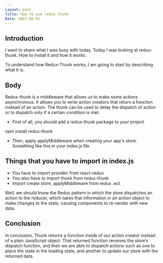 ```yaml
---
Layout: post
Title: How to use redux thunk
Date: 2021-06-01
---
```


## Introduction

I want to share what I was busy with today. Today I was looking at redux-thunk. How to install it and how it works.

To understand how Redux-Thunk works, I am going to start by describing what it is.

## Body

Redux-thunk is a middleware that allows us to make some actions asynchronous. It allows you to write action creators that return a function instead of an action. The thunk can be used to delay the dispatch of action or to dispatch only if a certain condition is met.

- First of all, you should add a redux-thunk package to your project

npm install redux-thunk

- Then, apply applyMiddleware when creating your app's store. Something like this in your index.js file

## Things that you have to import in index.js

- You have to import provider from react-redux
- You also have to import thunk from redux-thunk
- Import create store, applyMiddleware from redux
  .ect

Well, we should know the Redux pattern in which the store dispatches an action to the reducer, which takes that information in an action object to make changes to the state, causing components to re-render with new data.

## Conclusion

In conclusion, Thunk returns a function inside of our action creator instead of a plain JavaScript object. That returned function receives the store’s dispatch function, and then we are able to dispatch actions such as one to place the state in the loading state, and another to update our store with the returned data.
